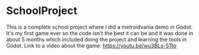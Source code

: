# SchoolProject
This is a complete school project where I did a metroidvania demo in Godot.
It's my first game ever so the code isn't the best it can be and it was done in about 5 months which included doing the project and learning the tools in Godot.
Link to a video about the game: https://youtu.be/wu3BLs-5Tto
